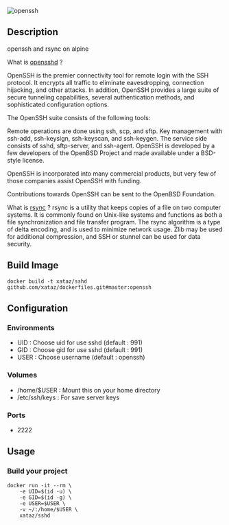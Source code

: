 ![openssh](http://www.openssh.com/images/openssh.gif)

## Description
openssh and rsync on alpine

What is [opensshd](http://www.openssh.com/) ?

OpenSSH is the premier connectivity tool for remote login with the SSH protocol. It encrypts all traffic to eliminate eavesdropping, connection hijacking, and other attacks. In addition, OpenSSH provides a large suite of secure tunneling capabilities, several authentication methods, and sophisticated configuration options.

The OpenSSH suite consists of the following tools:

Remote operations are done using ssh, scp, and sftp.
Key management with ssh-add, ssh-keysign, ssh-keyscan, and ssh-keygen.
The service side consists of sshd, sftp-server, and ssh-agent.
OpenSSH is developed by a few developers of the OpenBSD Project and made available under a BSD-style license.

OpenSSH is incorporated into many commercial products, but very few of those companies assist OpenSSH with funding.

Contributions towards OpenSSH can be sent to the OpenBSD Foundation.

What is [rsync](https://en.wikipedia.org/wiki/Rsync) ?
rsync is a utility that keeps copies of a file on two computer systems. It is commonly found on Unix-like systems and functions as both a file synchronization and file transfer program. The rsync algorithm is a type of delta encoding, and is used to minimize network usage. Zlib may be used for additional compression, and SSH or stunnel can be used for data security.

## Build Image

```shell
docker build -t xataz/sshd github.com/xataz/dockerfiles.git#master:openssh
```

## Configuration
### Environments
* UID : Choose uid for use sshd (default : 991)
* GID : Choose gid for use sshd (default : 991)
* USER : Choose username (default : openssh)

### Volumes
* /home/$USER : Mount this on your home directory
* /etc/ssh/keys : For save server keys

### Ports
* 2222

## Usage
### Build your project
```shell
docker run -it --rm \
    -e UID=$(id -u) \
    -e GID=$(id -g) \
    -e USER=$USER \
    -v ~/:/home/$USER \
    xataz/sshd
```

